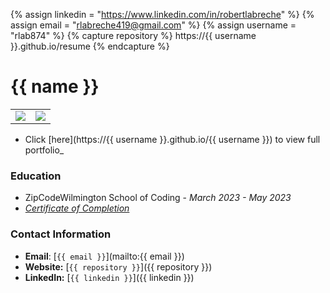 {% assign linkedin = "https://www.linkedin.com/in/robertlabreche" %}
{% assign email    = "rlabreche419@gmail.com" %}
{% assign username = "rlab874" %}
{% capture repository %}
    https://{{ username }}.github.io/resume
{% endcapture %}

# {{ name }}

<table>
   <tr>
      <td>
         <img src="https://github-readme-stats.vercel.app/api?username={{ username }}&show_icons=true&theme=dracula">         
      </td>
      <td>
         <img src="https://github-readme-stats.vercel.app/api/top-langs/?username={{ username }}&layout=compact&theme=dracula&hide=roff,tsql,c">
      </td>
   </tr>
</table>

<link rel="stylesheet" type="text/css" media="all" href="./assets/css/style.css" />

* Click [here](https://{{ username }}.github.io/{{ username }}) to view full portfolio_


### Education
* ZipCodeWilmington School of Coding - _March 2023 - May 2023_
* _[Certificate of Completion](./bachelors-degree.pdf)_



### Contact Information
* **Email**: [`{{ email }}`](mailto:{{ email }})
* **Website:** [`{{ repository }}`]({{ repository }})
* **LinkedIn:** [`{{ linkedin }}`]({{ linkedin }})